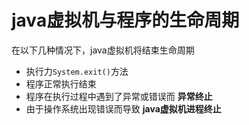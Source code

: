 # java虚拟机与程序的生命周期
在以下几种情况下，java虚拟机将结束生命周期
* 执行力`System.exit()`方法
* 程序正常执行结束
* 程序在执行过程中遇到了异常或错误而 **异常终止**
* 由于操作系统出现错误而导致 **java虚拟机进程终止**